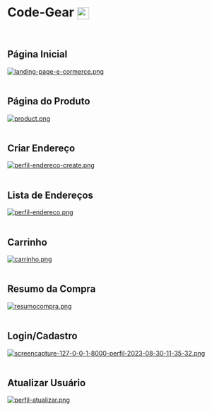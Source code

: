<h1>Code-Gear <img src="https://img.icons8.com/?size=30&id=XrEFnp33pJYw&format=png" width="27" height="27" align="center"></img></h1><br>


## Página Inicial

[![landing-page-e-cormerce.png](https://i.postimg.cc/XqDKmkgp/landing-page-e-cormerce.png)](https://postimg.cc/GTGssYVC)<br><br>


## Página do Produto
[![product.png](https://i.postimg.cc/P5bp8M8Y/product.png)](https://postimg.cc/w1vTCL2j)<br><br>


## Criar Endereço
[![perfil-endereco-create.png](https://i.postimg.cc/MHDZp9Lp/perfil-endereco-create.png)](https://postimg.cc/fSVQHfZG)<br><br>


## Lista de Endereços
[![perfil-endereco.png](https://i.postimg.cc/rw5n07Jj/perfil-endereco.png)](https://postimg.cc/K1vrCqC3)<br><br>


## Carrinho
[![carrinho.png](https://i.postimg.cc/RZGPLKkJ/carrinho.png)](https://postimg.cc/WdF62Fbs)<br><br>


## Resumo da Compra
[![resumocompra.png](https://i.postimg.cc/dQd4SbMY/resumocompra.png)](https://postimg.cc/F1ryYnsW)<br><br>


## Login/Cadastro
[![screencapture-127-0-0-1-8000-perfil-2023-08-30-11-35-32.png](https://i.postimg.cc/8CGx0S4J/screencapture-127-0-0-1-8000-perfil-2023-08-30-11-35-32.png)](https://postimg.cc/fVHHV16D)<br><br>


## Atualizar Usuário
[![perfil-atualizar.png](https://i.postimg.cc/9Fp97Pk6/perfil-atualizar.png)](https://postimg.cc/hfXhFmcs)
